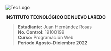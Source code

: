 ![Tec Logo](https://upload.wikimedia.org/wikipedia/commons/thumb/1/17/Tecnologico_Nacional_de_Mexico.svg/1200px-Tecnologico_Nacional_de_Mexico.svg.png)    

__INSTITUTO TECNOLÓGICO DE NUEVO LAREDO__  
>**Estudiante:** Juan Hernández Rosas  
>**No. Control:** 19100199  
>**Curso:** Programación Web  
**Período Agosto-Diciembre 2022**